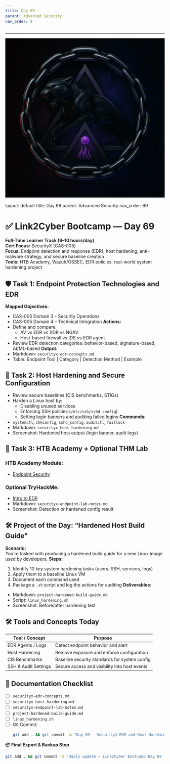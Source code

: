 ```yaml
---
title: Day 69 –
parent: Advanced Security
nav_order: 9
---
```

---
![Panther Icon](/assets/icons/icon-cyber-panther.png)

layout: default
title: Day 69
parent: Advanced Security
nav_order: 69

# ✅ Link2Cyber Bootcamp — Day 69
**Full-Time Learner Track (8–10 hours/day)**  
**Cert Focus:** SecurityX (CAS-005)  
**Focus:** Endpoint detection and response (EDR), host hardening, anti-malware strategy, and secure baseline creation  
**Tools:** HTB Academy, Wazuh/OSSEC, EDR policies, real-world system hardening project
## 🛡️ Task 1: Endpoint Protection Technologies and EDR
**Mapped Objectives:**  
- CAS-005 Domain 3 – Security Operations  
- CAS-005 Domain 4 – Technical Integration
**Actions:**  
- Define and compare:
  - AV vs EDR vs XDR vs NGAV  
  - Host-based firewall vs IDS vs EDR agent  
- Review EDR detection categories: behavior-based, signature-based, AI/ML-based
**Output:**  
- Markdown: `securityx-edr-concepts.md`  
- Table: Endpoint Tool | Category | Detection Method | Example
## 🔧 Task 2: Host Hardening and Secure Configuration
- Review secure baselines (CIS benchmarks, STIGs)  
- Harden a Linux host by:
  - Disabling unused services  
  - Enforcing SSH policies (`/etc/ssh/sshd_config`)  
  - Setting login banners and auditing failed logins
**Commands:**  
- `systemctl`, `chkconfig`, `sshd_config`, `auditctl`, `faillock`
- Markdown: `securityx-host-hardening.md`  
- Screenshot: Hardened host output (login banner, audit logs)
## 🧪 Task 3: HTB Academy + Optional THM Lab
### HTB Academy Module:
- [Endpoint Security](https://academy.hackthebox.com/module/159)
### Optional TryHackMe:
- [Intro to EDR](https://tryhackme.com/room/edrbasics)
- Markdown: `securityx-endpoint-lab-notes.md`  
- Screenshot: Detection or hardened config result
## 🛠️ Project of the Day: “Hardened Host Build Guide”
**Scenario:**  
You’re tasked with producing a hardened build guide for a new Linux image used by developers.
**Steps:**  
1. Identify 10 key system hardening tasks (users, SSH, services, logs)  
2. Apply them to a baseline Linux VM  
3. Document each command used  
4. Package a `.sh` script and log the actions for auditing
**Deliverables:**  
- Markdown: `project-hardened-build-guide.md`  
- Script: `linux_hardening.sh`  
- Screenshot: Before/after hardening test
## 🛠️ Tools and Concepts Today
| Tool / Concept      | Purpose                                        |
|---------------------|------------------------------------------------|
| EDR Agents / Logs    | Detect endpoint behavior and alert             |
| Host Hardening       | Remove exposure and enforce configuration      |
| CIS Benchmarks       | Baseline security standards for system config  |
| SSH & Audit Settings | Secure access and visibility into host events |
## 📁 Documentation Checklist
- [ ] `securityx-edr-concepts.md`  
- [ ] `securityx-host-hardening.md`  
- [ ] `securityx-endpoint-lab-notes.md`  
- [ ] `project-hardened-build-guide.md`  
- [ ] `linux_hardening.sh`  
- [ ] Git Commit:
  ```bash
  git add . && git commit -m "Day 69 – SecurityX EDR and Host Hardening Project" && git push origin main
  ```
**📦 Final Export & Backup Step**
```bash
git add . && git commit -m "Daily update – Link2Cyber Bootcamp Day 69 (SecurityX EDR + Secure Build)" && git push origin main
```
